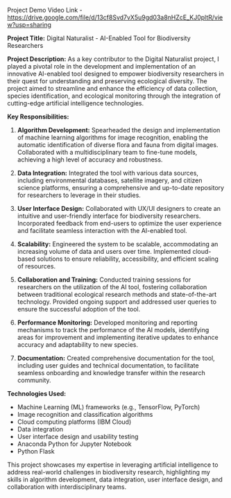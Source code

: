 Project Demo Video Link - https://drive.google.com/file/d/13cf8Svd7vX5u9gd03a8nHZcE_KJ0pltR/view?usp=sharing




**Project Title:** Digital Naturalist - AI-Enabled Tool for Biodiversity Researchers

**Project Description:**
As a key contributor to the Digital Naturalist project, I played a pivotal role in the development and implementation of an innovative AI-enabled tool designed to empower biodiversity researchers in their quest for understanding and preserving ecological diversity. The project aimed to streamline and enhance the efficiency of data collection, species identification, and ecological monitoring through the integration of cutting-edge artificial intelligence technologies.

**Key Responsibilities:**

1. **Algorithm Development:** Spearheaded the design and implementation of machine learning algorithms for image recognition, enabling the automatic identification of diverse flora and fauna from digital images. Collaborated with a multidisciplinary team to fine-tune models, achieving a high level of accuracy and robustness.

2. **Data Integration:** Integrated the tool with various data sources, including environmental databases, satellite imagery, and citizen science platforms, ensuring a comprehensive and up-to-date repository for researchers to leverage in their studies.

3. **User Interface Design:** Collaborated with UX/UI designers to create an intuitive and user-friendly interface for biodiversity researchers. Incorporated feedback from end-users to optimize the user experience and facilitate seamless interaction with the AI-enabled tool.

4. **Scalability:** Engineered the system to be scalable, accommodating an increasing volume of data and users over time. Implemented cloud-based solutions to ensure reliability, accessibility, and efficient scaling of resources.

5. **Collaboration and Training:** Conducted training sessions for researchers on the utilization of the AI tool, fostering collaboration between traditional ecological research methods and state-of-the-art technology. Provided ongoing support and addressed user queries to ensure the successful adoption of the tool.

6. **Performance Monitoring:** Developed monitoring and reporting mechanisms to track the performance of the AI models, identifying areas for improvement and implementing iterative updates to enhance accuracy and adaptability to new species.

7. **Documentation:** Created comprehensive documentation for the tool, including user guides and technical documentation, to facilitate seamless onboarding and knowledge transfer within the research community.

**Technologies Used:**
- Machine Learning (ML) frameworks (e.g., TensorFlow, PyTorch)
- Image recognition and classification algorithms
- Cloud computing platforms (IBM Cloud)
- Data integration
- User interface design and usability testing
- Anaconda Python for Jupyter Notebook
- Python Flask

This project showcases my expertise in leveraging artificial intelligence to address real-world challenges in biodiversity research, highlighting my skills in algorithm development, data integration, user interface design, and collaboration with interdisciplinary teams.
